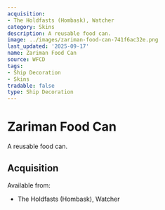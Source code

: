 ```yaml
---
acquisition:
- The Holdfasts (Hombask), Watcher
category: Skins
description: A reusable food can.
image: ../images/zariman-food-can-741f6ac32e.png
last_updated: '2025-09-17'
name: Zariman Food Can
source: WFCD
tags:
- Ship Decoration
- Skins
tradable: false
type: Ship Decoration
---
```


# Zariman Food Can

A reusable food can.

## Acquisition

Available from:
- The Holdfasts (Hombask), Watcher

